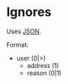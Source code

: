 # Ignores
Uses [JSON](https://www.json.org/).

Format:
 - user (0|>)
	 - address (1)
	 - reason (0|1)
<!--stackedit_data:
eyJoaXN0b3J5IjpbLTE5NTIwNzkxMzBdfQ==
-->
